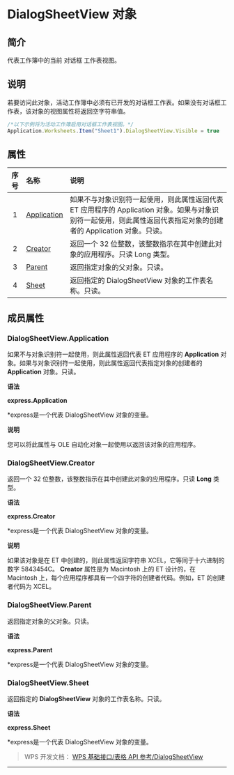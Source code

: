 # DialogSheetView 对象

## 简介

代表工作簿中的当前 对话框 工作表视图。

## 说明

若要访问此对象，活动工作簿中必须有已开发的对话框工作表。如果没有对话框工作表，该对象的视图属性将返回空字符串值。

``` JavaScript
/*以下示例将为活动工作簿启用对话框工作表视图。*/
Application.Worksheets.Item("Sheet1").DialogSheetView.Visible = true
```

## 属性

| 序号 | 名称                                        | 说明                                                                                                                                                               |
|:----:|:--------------------------------------------|:-------------------------------------------------------------------------------------------------------------------------------------------------------------------|
|  1   | [Application](#DialogSheetView.Application) | 如果不与对象识别符一起使用，则此属性返回代表 ET 应用程序的 Application 对象。如果与对象识别符一起使用，则此属性返回代表指定对象的创建者的 Application 对象。只读。 |
|  2   | [Creator](#DialogSheetView.Creator)         | 返回一个 32 位整数，该整数指示在其中创建此对象的应用程序。只读 Long 类型。                                                                                         |
|  3   | [Parent](#DialogSheetView.Parent)           | 返回指定对象的父对象。只读。                                                                                                                                       |
|  4   | [Sheet](#DialogSheetView.Sheet)             | 返回指定的 DialogSheetView 对象的工作表名称。只读。                                                                                                                |

## 成员属性

### DialogSheetView.Application

如果不与对象识别符一起使用，则此属性返回代表 ET 应用程序的 **Application** 对象。如果与对象识别符一起使用，则此属性返回代表指定对象的创建者的 **Application** 对象。只读。

**语法**

**express.Application**

\*express是一个代表 DialogSheetView 对象的变量。

**说明**

您可以将此属性与 OLE 自动化对象一起使用以返回该对象的应用程序。

### DialogSheetView.Creator

返回一个 32 位整数，该整数指示在其中创建此对象的应用程序。只读 **Long** 类型。

**语法**

**express.Creator**

\*express是一个代表 DialogSheetView 对象的变量。

**说明**

如果该对象是在 ET 中创建的，则此属性返回字符串 XCEL，它等同于十六进制的数字 5843454C。 **Creator** 属性是为 Macintosh 上的 ET 设计的，在 Macintosh 上，每个应用程序都具有一个四字符的创建者代码。例如，ET 的创建者代码为 XCEL。

### DialogSheetView.Parent

返回指定对象的父对象。只读。

**语法**

**express.Parent**

\*express是一个代表 DialogSheetView 对象的变量。

### DialogSheetView.Sheet

返回指定的 **DialogSheetView** 对象的工作表名称。只读。

**语法**

**express.Sheet**

\*express是一个代表 DialogSheetView 对象的变量。

> WPS 开发文档： [WPS 基础接口/表格 API 参考/DialogSheetView](https://qn.cache.wpscdn.cn/encs/doc/office_v19/index.htm)

------------------------------------------------------------------------
